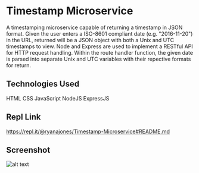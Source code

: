# Timestamp Microservice

A timestamping microservice capable of returning a timestamp in JSON format. Given the user enters a ISO-8601 compliant date (e.g. "2016-11-20") in the URL, returned will be a JSON object with both a Unix and UTC timestamps to view. Node and Express are used to implement a RESTful API for HTTP request handling. Within the route handler function, the given date is parsed into separate Unix and UTC variables with their repective formats for return.
## Technologies Used

HTML CSS JavaScript NodeJS ExpressJS

## Repl Link

https://repl.it/@ryanajones/Timestamp-Microservice#README.md

## Screenshot

![alt text](https://i.imgur.com/f4kpcWg.png)
